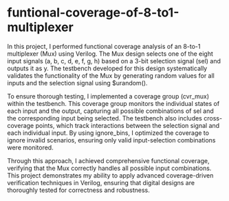 # funtional-coverage-of-8-to1-multiplexer
In this project, I performed functional coverage analysis of an 8-to-1 multiplexer (Mux) using Verilog. The Mux design selects one of the eight input signals (a, b, c, d, e, f, g, h) based on a 3-bit selection signal (sel) and outputs it as y. The testbench developed for this design systematically validates the functionality of the Mux by generating random values for all inputs and the selection signal using $urandom().

To ensure thorough testing, I implemented a coverage group (cvr_mux) within the testbench. This coverage group monitors the individual states of each input and the output, capturing all possible combinations of sel and the corresponding input being selected. The testbench also includes cross-coverage points, which track interactions between the selection signal and each individual input. By using ignore_bins, I optimized the coverage to ignore invalid scenarios, ensuring only valid input-selection combinations were monitored.

Through this approach, I achieved comprehensive functional coverage, verifying that the Mux correctly handles all possible input combinations. This project demonstrates my ability to apply advanced coverage-driven verification techniques in Verilog, ensuring that digital designs are thoroughly tested for correctness and robustness.
